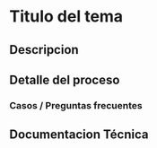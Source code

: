 # Titulo del tema

## Descripcion

## Detalle del proceso

### Casos / Preguntas frecuentes

## Documentacion Técnica

